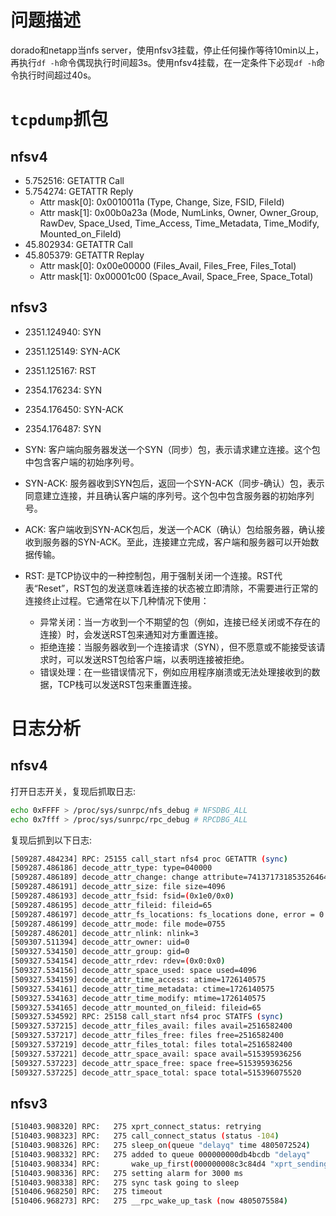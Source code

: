 # 问题描述

dorado和netapp当nfs server，使用nfsv3挂载，停止任何操作等待10min以上，再执行`df -h`命令偶现执行时间超3s。使用nfsv4挂载，在一定条件下必现`df -h`命令执行时间超过40s。

# `tcpdump`抓包

## nfsv4

- 5.752516: GETATTR Call
- 5.754274: GETATTR Reply
  - Attr mask[0]: 0x0010011a (Type, Change, Size, FSID, FileId)
  - Attr mask[1]: 0x00b0a23a (Mode, NumLinks, Owner, Owner_Group, RawDev, Space_Used, Time_Access, Time_Metadata, Time_Modify, Mounted_on_FileId)
- 45.802934: GETATTR Call
- 45.805379: GETATTR Replay
  - Attr mask[0]: 0x00e00000 (Files_Avail, Files_Free, Files_Total)
  - Attr mask[1]: 0x00001c00 (Space_Avail, Space_Free, Space_Total)

## nfsv3

- 2351.124940: SYN
- 2351.125149: SYN-ACK
- 2351.125167: RST
- 2354.176234: SYN
- 2354.176450: SYN-ACK
- 2354.176487: SYN

- SYN: 客户端向服务器发送一个SYN（同步）包，表示请求建立连接。这个包中包含客户端的初始序列号。
- SYN-ACK: 服务器收到SYN包后，返回一个SYN-ACK（同步-确认）包，表示同意建立连接，并且确认客户端的序列号。这个包中包含服务器的初始序列号。
- ACK: 客户端收到SYN-ACK包后，发送一个ACK（确认）包给服务器，确认接收到服务器的SYN-ACK。至此，连接建立完成，客户端和服务器可以开始数据传输。
- RST: 是TCP协议中的一种控制包，用于强制关闭一个连接。RST代表“Reset”，RST包的发送意味着连接的状态被立即清除，不需要进行正常的连接终止过程。它通常在以下几种情况下使用：
  - 异常关闭：当一方收到一个不期望的包（例如，连接已经关闭或不存在的连接）时，会发送RST包来通知对方重置连接。
  - 拒绝连接：当服务器收到一个连接请求（SYN），但不愿意或不能接受该请求时，可以发送RST包给客户端，以表明连接被拒绝。
  - 错误处理：在一些错误情况下，例如应用程序崩溃或无法处理接收到的数据，TCP栈可以发送RST包来重置连接。

# 日志分析

## nfsv4

打开日志开关，复现后抓取日志:
```sh
echo 0xFFFF > /proc/sys/sunrpc/nfs_debug # NFSDBG_ALL
echo 0x7fff > /proc/sys/sunrpc/rpc_debug # RPCDBG_ALL
```

复现后抓到以下日志:
```sh
[509287.484234] RPC: 25155 call_start nfs4 proc GETATTR (sync)
[509287.486186] decode_attr_type: type=040000
[509287.486189] decode_attr_change: change attribute=7413717318535264640
[509287.486191] decode_attr_size: file size=4096
[509287.486193] decode_attr_fsid: fsid=(0x1e0/0x0)
[509287.486195] decode_attr_fileid: fileid=65
[509287.486197] decode_attr_fs_locations: fs_locations done, error = 0
[509287.486199] decode_attr_mode: file mode=0755
[509287.486201] decode_attr_nlink: nlink=3
[509307.511394] decode_attr_owner: uid=0
[509327.534150] decode_attr_group: gid=0
[509327.534154] decode_attr_rdev: rdev=(0x0:0x0)
[509327.534156] decode_attr_space_used: space used=4096
[509327.534159] decode_attr_time_access: atime=1726140575
[509327.534161] decode_attr_time_metadata: ctime=1726140575
[509327.534163] decode_attr_time_modify: mtime=1726140575
[509327.534165] decode_attr_mounted_on_fileid: fileid=65
[509327.534592] RPC: 25158 call_start nfs4 proc STATFS (sync)
[509327.537215] decode_attr_files_avail: files avail=2516582400
[509327.537217] decode_attr_files_free: files free=2516582400
[509327.537219] decode_attr_files_total: files total=2516582400
[509327.537221] decode_attr_space_avail: space avail=515395936256
[509327.537223] decode_attr_space_free: space free=515395936256
[509327.537225] decode_attr_space_total: space total=515396075520
```

## nfsv3

```sh
[510403.908320] RPC:   275 xprt_connect_status: retrying
[510403.908323] RPC:   275 call_connect_status (status -104)
[510403.908326] RPC:   275 sleep_on(queue "delayq" time 4805072524)
[510403.908332] RPC:   275 added to queue 000000000db4bcdb "delayq"
[510403.908334] RPC:       wake_up_first(000000008c3c84d4 "xprt_sending")
[510403.908336] RPC:   275 setting alarm for 3000 ms
[510403.908338] RPC:   275 sync task going to sleep
[510406.968250] RPC:   275 timeout
[510406.968273] RPC:   275 __rpc_wake_up_task (now 4805075584)
```